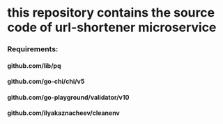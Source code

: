 # this repository contains the source code of url-shortener microservice

### Requirements:
#### github.com/lib/pq
#### github.com/go-chi/chi/v5
#### github.com/go-playground/validator/v10
#### github.com/ilyakaznacheev/cleanenv
